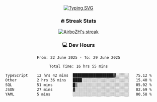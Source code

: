 
<div align="center">
  <a href="https://git.io/typing-svg"><img src="https://readme-typing-svg.demolab.com?font=Fira+Code&size=30&pause=1000&color=33F7F5&center=true&vCenter=true&width=435&lines=Hi+there+%F0%9F%91%8B+I+am+AirboZH+;Welcome+to+my+Github" alt="Typing SVG" /></a>

<h3>🔥 Streak Stats</h3>

<!-- GitHub Readme Streak Stats - https://github.com/DenverCoder1/github-readme-streak-stats -->
<p>
  <a href="https://github.com/DenverCoder1/github-readme-streak-stats">
    <img title="🔥 Get streak stats for your profile at git.io/streak-stats" alt="AirboZH's streak" src="https://streak-stats.demolab.com/?user=AirboZH&theme=monokai-metallian&hide_border=true"/>
  </a>
</p>

<h3>💻 Dev Hours</h3>
<!--START_SECTION:waka-->

```txt
From: 22 June 2025 - To: 29 June 2025

Total Time: 16 hrs 55 mins

TypeScript    12 hrs 42 mins  ██████████████████▓░░░░░░   75.12 %
Other         2 hrs 36 mins   ████░░░░░░░░░░░░░░░░░░░░░   15.40 %
SQL           51 mins         █▒░░░░░░░░░░░░░░░░░░░░░░░   05.02 %
JSON          27 mins         ▓░░░░░░░░░░░░░░░░░░░░░░░░   02.69 %
YAML          5 mins          ░░░░░░░░░░░░░░░░░░░░░░░░░   00.58 %
```

<!--END_SECTION:waka-->
</div>  
